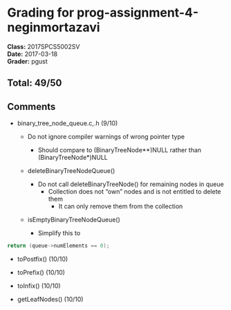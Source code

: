 # Grading for prog-assignment-4-neginmortazavi
**Class:** 2017SPCS5002SV<br>
**Date:** 2017-03-18<br>
**Grader:** pgust

## Total: 49/50
## Comments

* binary_tree_node_queue.c,.h (9/10)
  * Do not ignore compiler warnings of wrong pointer type
    * Should compare to (BinaryTreeNode**)NULL rather than (BinaryTreeNode*)NULL
  * deleteBinaryTreeNodeQueue()
    * Do not call deleteBinaryTreeNode() for remaining nodes in queue
      * Collection does not “own” nodes and is not entitled to delete them
        * It can only remove them from the collection

  * isEmptyBinaryTreeNodeQueue()
    * Simplify this to
```c
return (queue->numElements == 0);
```

* toPostfix() (10/10)

* toPrefix() (10/10)

* toInfix() (10/10)

* getLeafNodes() (10/10)


